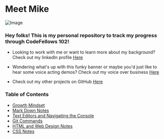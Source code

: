 # Meet Mike
![Image](https://user-images.githubusercontent.com/66289456/83480723-ec7a5300-a450-11ea-92b9-c7cc4506fc14.jpg)
### Hey folks! This is my personal repository to track my progress through CodeFellows 102!

+ Looking to work with me or want to learn more about my background? Check out my linkedIn profile [Here](https://www.linkedin.com/in/michael-greene-b7879774/)

+ Wondering what's up with this funky banner or maybe you'd just like to hear some voice acting demos? Check out my voice over business [Here](https://www.mkgmultimedia.com/mike-greene-voice-over)

+ Check out my other projects on GitHub [Here](https://github.com/micgreene?tab=projects)


### Table of Contents
+ [Growth Mindset](https://micgreene.github.io/learning-journal/growth-mindset)
+ [Mark Down Notes](https://micgreene.github.io/learning-journal/markdown-notes)
+ [Text Editors and Navigating the Console](https://micgreene.github.io/learning-journal/coders-computer)
+ [Git Commands](https://micgreene.github.io/learning-journal/)
+ [HTML and Web Design Notes](https://micgreene.github.io/learning-journal/Html-and-WebDesign)
+ [CSS Notes](https://micgreene.github.io/learning-journal/css-notes)
